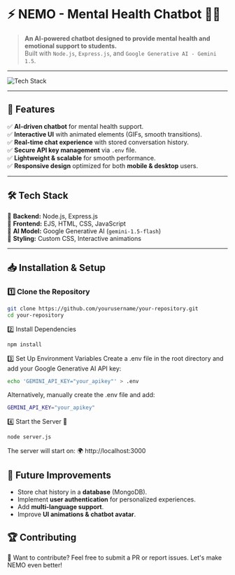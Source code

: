# ⚡ NEMO - Mental Health Chatbot 🤖💙  

> **An AI-powered chatbot designed to provide mental health and emotional support to students.**  
> Built with `Node.js`, `Express.js`, and `Google Generative AI - Gemini 1.5`.  

---

![Tech Stack](https://img.shields.io/badge/Tech%20Stack-Node.js%20%7C%20Express.js%20%7C%20EJS%20%7C%20Google%20Generative%20AI-brightgreen?style=flat-square)  


---

## 🚀 Features  
✅ **AI-driven chatbot** for mental health support.  
✅ **Interactive UI** with animated elements (GIFs, smooth transitions).  
✅ **Real-time chat experience** with stored conversation history.  
✅ **Secure API key management** via `.env` file.  
✅ **Lightweight & scalable** for smooth performance.  
✅ **Responsive design** optimized for both **mobile & desktop** users.  

---

## 🛠 Tech Stack  
🔹 **Backend:** Node.js, Express.js  
🔹 **Frontend:** EJS, HTML, CSS, JavaScript  
🔹 **AI Model:** Google Generative AI (`gemini-1.5-flash`)  
🔹 **Styling:** Custom CSS, Interactive animations  

---

## 📥 Installation & Setup  

### 1️⃣ Clone the Repository  
```sh
git clone https://github.com/yourusername/your-repository.git
cd your-repository
```
2️⃣ Install Dependencies
```sh
npm install
```
3️⃣ Set Up Environment Variables
Create a .env file in the root directory and add your Google Generative AI API key:
```sh
echo 'GEMINI_API_KEY="your_apikey"' > .env
```
Alternatively, manually create the .env file and add:
```sh
GEMINI_API_KEY="your_apikey"
```
4️⃣ Start the Server 🚀
```sh
node server.js
```
The server will start on: 🌍 http://localhost:3000

## 📌 Future Improvements  
- Store chat history in a **database** (MongoDB).  
- Implement **user authentication** for personalized experiences.  
- Add **multi-language support**.  
- Improve **UI animations & chatbot avatar**.  


## 🏆 Contributing
💙 Want to contribute? Feel free to submit a PR or report issues. Let's make NEMO even better!



